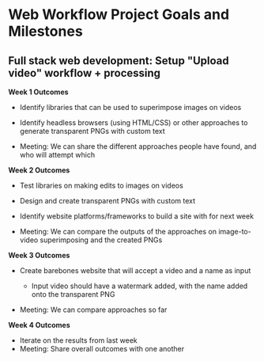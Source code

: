 # Web Workflow Project Goals and Milestones

## Full stack web development: Setup "Upload video" workflow + processing

**Week 1 Outcomes**

- Identify libraries that can be used to superimpose images on videos

- Identify headless browsers (using HTML/CSS) or other approaches to generate transparent PNGs with custom text

- Meeting: We can share the different approaches people have found, and who will attempt which


**Week 2 Outcomes**

- Test libraries on making edits to images on videos
- Design and create transparent PNGs with custom text

- Identify website platforms/frameworks to build a site with for next week

- Meeting: We can compare the outputs of the approaches on image-to-video superimposing and the created PNGs

**Week 3 Outcomes**

- Create barebones website that will accept a video and a name as input
  - Input video should have a watermark added, with the name added onto the transparent PNG

- Meeting: We can compare approaches so far


**Week 4 Outcomes**
- Iterate on the results from last week
- Meeting: Share overall outcomes with one another
